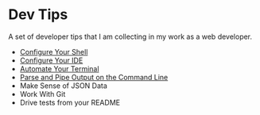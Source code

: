 # Dev Tips

A set of developer tips that I am collecting in my work as a web developer.

* [Configure Your Shell](configure-your-shell.md)
* [Configure Your IDE](configure-your-ide.md)
* [Automate Your Terminal](automate-your-terminal.md)
* [Parse and Pipe Output on the Command Line](parse-and-pipe-output-on-the-command-line.md)
* Make Sense of JSON Data
* Work With Git
* Drive tests from your README
